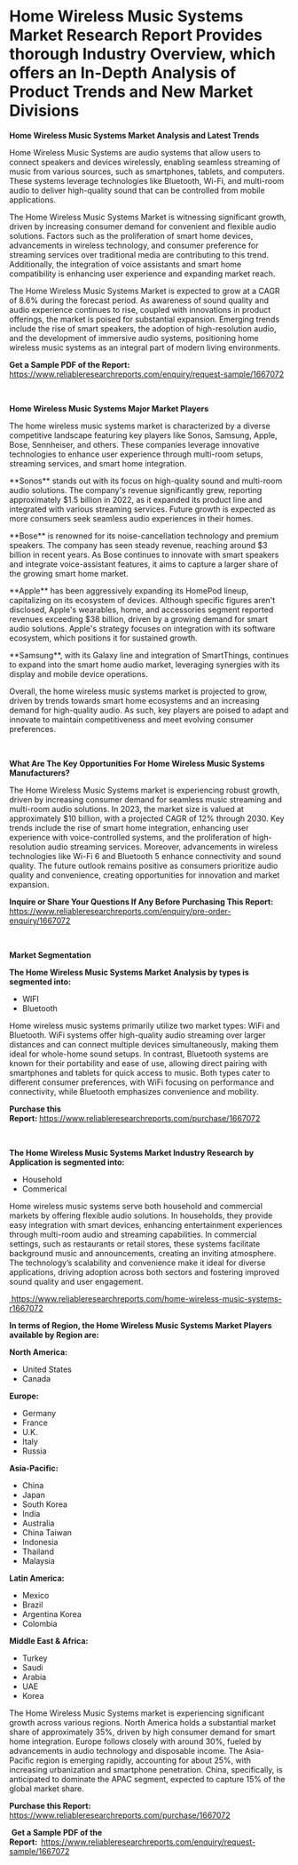 <p><h1>Home Wireless Music Systems Market Research Report Provides thorough Industry Overview, which offers an In-Depth Analysis of Product Trends and New Market Divisions</h1></p><p><strong>Home Wireless Music Systems Market Analysis and Latest Trends</strong></p>
<p><p>Home Wireless Music Systems are audio systems that allow users to connect speakers and devices wirelessly, enabling seamless streaming of music from various sources, such as smartphones, tablets, and computers. These systems leverage technologies like Bluetooth, Wi-Fi, and multi-room audio to deliver high-quality sound that can be controlled from mobile applications.</p><p>The Home Wireless Music Systems Market is witnessing significant growth, driven by increasing consumer demand for convenient and flexible audio solutions. Factors such as the proliferation of smart home devices, advancements in wireless technology, and consumer preference for streaming services over traditional media are contributing to this trend. Additionally, the integration of voice assistants and smart home compatibility is enhancing user experience and expanding market reach.</p><p>The Home Wireless Music Systems Market is expected to grow at a CAGR of 8.6% during the forecast period. As awareness of sound quality and audio experience continues to rise, coupled with innovations in product offerings, the market is poised for substantial expansion. Emerging trends include the rise of smart speakers, the adoption of high-resolution audio, and the development of immersive audio systems, positioning home wireless music systems as an integral part of modern living environments.</p></p>
<p><strong>Get a Sample PDF of the Report:&nbsp;</strong> <a href="https://www.reliableresearchreports.com/enquiry/request-sample/1667072?utm_campaign=3384&utm_medium=2&utm_source=Github&utm_content=ia&utm_term=17042025&utm_id=home-wireless-music-systems">https://www.reliableresearchreports.com/enquiry/request-sample/1667072</a></p>
<p>&nbsp;</p>
<p><strong>Home Wireless Music Systems Major Market Players</strong></p>
<p><p>The home wireless music systems market is characterized by a diverse competitive landscape featuring key players like Sonos, Samsung, Apple, Bose, Sennheiser, and others. These companies leverage innovative technologies to enhance user experience through multi-room setups, streaming services, and smart home integration.</p><p>**Sonos** stands out with its focus on high-quality sound and multi-room audio solutions. The company's revenue significantly grew, reporting approximately $1.5 billion in 2022, as it expanded its product line and integrated with various streaming services. Future growth is expected as more consumers seek seamless audio experiences in their homes.</p><p>**Bose** is renowned for its noise-cancellation technology and premium speakers. The company has seen steady revenue, reaching around $3 billion in recent years. As Bose continues to innovate with smart speakers and integrate voice-assistant features, it aims to capture a larger share of the growing smart home market.</p><p>**Apple** has been aggressively expanding its HomePod lineup, capitalizing on its ecosystem of devices. Although specific figures aren't disclosed, Apple's wearables, home, and accessories segment reported revenues exceeding $38 billion, driven by a growing demand for smart audio solutions. Apple's strategy focuses on integration with its software ecosystem, which positions it for sustained growth.</p><p>**Samsung**, with its Galaxy line and integration of SmartThings, continues to expand into the smart home audio market, leveraging synergies with its display and mobile device operations.</p><p>Overall, the home wireless music systems market is projected to grow, driven by trends towards smart home ecosystems and an increasing demand for high-quality audio. As such, key players are poised to adapt and innovate to maintain competitiveness and meet evolving consumer preferences.</p></p>
<p>&nbsp;</p>
<p><strong>What Are The Key Opportunities For Home Wireless Music Systems Manufacturers?</strong></p>
<p><p>The Home Wireless Music Systems market is experiencing robust growth, driven by increasing consumer demand for seamless music streaming and multi-room audio solutions. In 2023, the market size is valued at approximately $10 billion, with a projected CAGR of 12% through 2030. Key trends include the rise of smart home integration, enhancing user experience with voice-controlled systems, and the proliferation of high-resolution audio streaming services. Moreover, advancements in wireless technologies like Wi-Fi 6 and Bluetooth 5 enhance connectivity and sound quality. The future outlook remains positive as consumers prioritize audio quality and convenience, creating opportunities for innovation and market expansion.</p></p>
<p><strong>Inquire or Share Your Questions If Any Before Purchasing This Report:</strong> <a href="https://www.reliableresearchreports.com/enquiry/pre-order-enquiry/1667072?utm_campaign=3384&utm_medium=2&utm_source=Github&utm_content=ia&utm_term=17042025&utm_id=home-wireless-music-systems">https://www.reliableresearchreports.com/enquiry/pre-order-enquiry/1667072</a></p>
<p>&nbsp;</p>
<p><strong>Market Segmentation</strong></p>
<p><strong>The Home Wireless Music Systems Market Analysis by types is segmented into:</strong></p>
<p><ul><li>WIFI</li><li>Bluetooth</li></ul></p>
<p><p>Home wireless music systems primarily utilize two market types: WiFi and Bluetooth. WiFi systems offer high-quality audio streaming over larger distances and can connect multiple devices simultaneously, making them ideal for whole-home sound setups. In contrast, Bluetooth systems are known for their portability and ease of use, allowing direct pairing with smartphones and tablets for quick access to music. Both types cater to different consumer preferences, with WiFi focusing on performance and connectivity, while Bluetooth emphasizes convenience and mobility.</p></p>
<p><strong>Purchase this Report:&nbsp;</strong><a href="https://www.reliableresearchreports.com/purchase/1667072?utm_campaign=3384&utm_medium=2&utm_source=Github&utm_content=ia&utm_term=17042025&utm_id=home-wireless-music-systems">https://www.reliableresearchreports.com/purchase/1667072</a></p>
<p>&nbsp;</p>
<p><strong>The Home Wireless Music Systems Market Industry Research by Application is segmented into:</strong></p>
<p><ul><li>Household</li><li>Commerical</li></ul></p>
<p><p>Home wireless music systems serve both household and commercial markets by offering flexible audio solutions. In households, they provide easy integration with smart devices, enhancing entertainment experiences through multi-room audio and streaming capabilities. In commercial settings, such as restaurants or retail stores, these systems facilitate background music and announcements, creating an inviting atmosphere. The technology’s scalability and convenience make it ideal for diverse applications, driving adoption across both sectors and fostering improved sound quality and user engagement.</p></p>
<p><a href="https://www.reliableresearchreports.com/home-wireless-music-systems-r1667072?utm_campaign=3384&utm_medium=2&utm_source=Github&utm_content=ia&utm_term=17042025&utm_id=home-wireless-music-systems">&nbsp;https://www.reliableresearchreports.com/home-wireless-music-systems-r1667072</a></p>
<p><strong>In terms of Region, the Home Wireless Music Systems Market Players available by Region are:</strong></p>
<p>
    <p> <strong> North America: </strong>
        <ul>
            <li>United States</li>
            <li>Canada</li>
        </ul>
        </p> 
    <p> <strong> Europe: </strong>
        <ul>
            <li>Germany</li>
            <li>France</li>
            <li>U.K.</li>
            <li>Italy</li>
            <li>Russia</li>
        </ul>
        </p> 
    <p> <strong> Asia-Pacific: </strong>
        <ul>
            <li>China</li>
            <li>Japan</li>
            <li>South Korea</li>
            <li>India</li>
            <li>Australia</li>
            <li>China Taiwan</li>
            <li>Indonesia</li>
            <li>Thailand</li>
            <li>Malaysia</li>
        </ul>
        </p> 
    <p> <strong> Latin America: </strong>
        <ul>
            <li>Mexico</li>
            <li>Brazil</li>
            <li>Argentina Korea</li>
            <li>Colombia</li>
        </ul>
        </p> 
    <p> <strong> Middle East & Africa: </strong>
        <ul>
            <li>Turkey</li>
            <li>Saudi</li>
            <li>Arabia</li>
            <li>UAE</li>
            <li>Korea</li>
        </ul>
    </p>
    </p>
<p><p>The Home Wireless Music Systems market is experiencing significant growth across various regions. North America holds a substantial market share of approximately 35%, driven by high consumer demand for smart home integration. Europe follows closely with around 30%, fueled by advancements in audio technology and disposable income. The Asia-Pacific region is emerging rapidly, accounting for about 25%, with increasing urbanization and smartphone penetration. China, specifically, is anticipated to dominate the APAC segment, expected to capture 15% of the global market share.</p></p>
<p><strong>Purchase this Report: </strong><a href="https://www.reliableresearchreports.com/purchase/1667072?utm_campaign=3384&utm_medium=2&utm_source=Github&utm_content=ia&utm_term=17042025&utm_id=home-wireless-music-systems">https://www.reliableresearchreports.com/purchase/1667072</a></p>
<p>&nbsp;<strong>Get a Sample PDF of the Report:&nbsp;&nbsp;</strong><a href="https://www.reliableresearchreports.com/enquiry/request-sample/1667072?utm_campaign=3384&utm_medium=2&utm_source=Github&utm_content=ia&utm_term=17042025&utm_id=home-wireless-music-systems">https://www.reliableresearchreports.com/enquiry/request-sample/1667072</a></p>
<p><strong></strong></p>
<p><p></p><p></p><p></p></p>